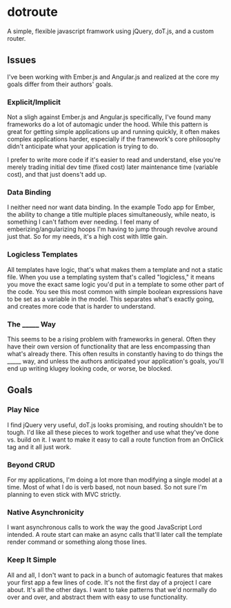 # dotroute
A simple, flexible javascript framwork using jQuery, doT.js, and a custom router.

## Issues

I've been working with Ember.js and Angular.js and realized at the core my goals differ from their authors' goals. 

### Explicit/Implicit

Not a sligh against Ember.js and Angular.js specifically, I've found many frameworks do a lot of automagic under the hood.  While this pattern is great for getting simple applications up and running quickly, it often makes complex applications harder, especially if the framework's core philosophy didn't anticipate what your application is trying to do. 

I prefer to write more code if it's easier to read and understand, else you're merely trading initial dev time (fixed cost) later maintenance time (variable cost), and that just doens't add up.

### Data Binding

I neither need nor want data binding.  In the example Todo app for Ember, the ability to change a title multiple places simultaneously, while neato, is something I can't fathom ever needing.  I feel many of emberizing/angularizing hoops I'm having to jump through revolve around just that.  So for my needs, it's a high cost with little gain.  

### Logicless Templates

All templates have logic, that's what makes them a template and not a static file.  When you use a templating system that's called "logicless," it means you move the exact same logic you'd put in a template to some other part of the code.  You see this most common with simple boolean expressions have to be set as a variable in the model. This separates what's exactly going, and creates more code that is harder to understand. 

### The _____ Way

This seems to be a rising problem with frameworks in general.  Often they have their own version of functionality that are less encompassing than what's already there.  This often results in constantly having to do things the _____ way, and unless the authors anticipated your application's goals, you'll end up writing klugey looking code, or worse, be blocked.

## Goals

### Play Nice

I find jQuery very useful, doT.js looks promising, and routing shouldn't be to tough.  I'd like all these pieces to work together and use what they've done vs. build on it.  I want to make it easy to call a route function from an OnClick tag and it all just work.

### Beyond CRUD

For my applications, I'm doing a lot more than modifying a single model at a time.  Most of what I do is verb based, not noun based.  So not sure I'm planning to even stick with MVC strictly.

### Native Asynchronicity

I want asynchronous calls to work the way the good JavaScript Lord intended.  A route start can make an async calls that'll later call the template render command or something along those lines.

### Keep It Simple

All and all, I don't want to pack in a bunch of automagic features that makes your first app a few lines of code.  It's not the first day of a project I care about.  It's all the other days. I want to take patterns that we'd normally do over and over, and abstract them with easy to use functionality.

